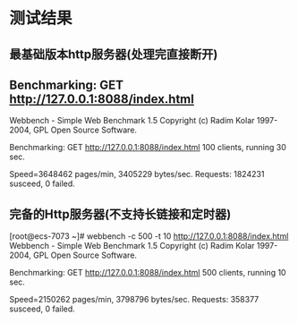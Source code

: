 # 测试结果
## 最基础版本http服务器(处理完直接断开)
## Benchmarking: GET http://127.0.0.1:8088/index.html
Webbench - Simple Web Benchmark 1.5
Copyright (c) Radim Kolar 1997-2004, GPL Open Source Software.

Benchmarking: GET http://127.0.0.1:8088/index.html
100 clients, running 30 sec.

Speed=3648462 pages/min, 3405229 bytes/sec.
Requests: 1824231 susceed, 0 failed.

## 完备的Http服务器(不支持长链接和定时器)
[root@ecs-7073 ~]# webbench -c 500 -t 10 http://127.0.0.1:8088/index.html
Webbench - Simple Web Benchmark 1.5
Copyright (c) Radim Kolar 1997-2004, GPL Open Source Software.

Benchmarking: GET http://127.0.0.1:8088/index.html
500 clients, running 10 sec.

Speed=2150262 pages/min, 3798796 bytes/sec.
Requests: 358377 susceed, 0 failed.

